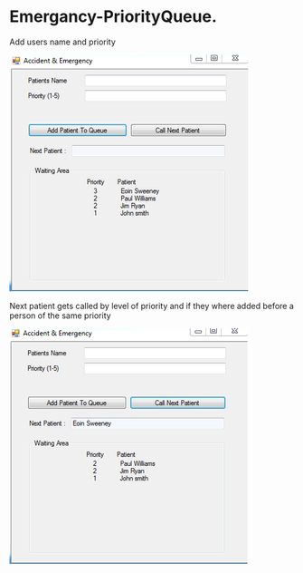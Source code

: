 # Emergancy-PriorityQueue.

Add users name and priority 

<img src="/image/emergency1.PNG" alt=""/>

Next patient gets called by level of priority and if they where added before a person of the same priority

<img src="/image/emergency2.PNG" alt=""/>


